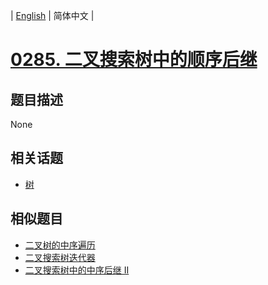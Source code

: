 
| [English](README_EN.md) | 简体中文 |
# [0285. 二叉搜索树中的顺序后继](https://leetcode-cn.com/problems/inorder-successor-in-bst/)
## 题目描述
None
## 相关话题
- [树](https://leetcode-cn.com/tag/tree)
## 相似题目
- [二叉树的中序遍历](../binary-tree-inorder-traversal/README.md)
- [二叉搜索树迭代器](../binary-search-tree-iterator/README.md)
- [二叉搜索树中的中序后继 II](../inorder-successor-in-bst-ii/README.md)
